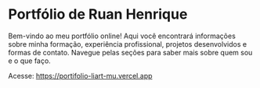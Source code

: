 # Portfólio de Ruan Henrique


Bem-vindo ao meu portfólio online! Aqui você encontrará informações sobre minha formação, experiência profissional, projetos desenvolvidos e formas de contato. Navegue pelas seções para saber mais sobre quem sou e o que faço.

Acesse: https://portifolio-liart-mu.vercel.app

